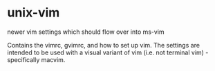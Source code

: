 # unix-vim
newer vim settings which should flow over into ms-vim

Contains the vimrc, gvimrc, and how to set up vim.
The settings are intended to be used with a visual variant of vim (i.e. not terminal vim) - specifically macvim.
